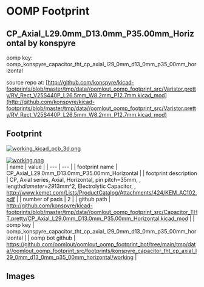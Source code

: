 # OOMP Footprint  
## CP_Axial_L29.0mm_D13.0mm_P35.00mm_Horizontal  by konspyre  
  
oomp key: oomp_konspyre_capacitor_tht_cp_axial_l29_0mm_d13_0mm_p35_00mm_horizontal  
  
source repo at: [http://github.com/konspyre/kicad-footprints/blob/master/tmp/data//oomlout_oomp_footprint_src/Varistor.pretty/RV_Rect_V25S440P_L26.5mm_W8.2mm_P12.7mm.kicad_mod](http://github.com/konspyre/kicad-footprints/blob/master/tmp/data//oomlout_oomp_footprint_src/Varistor.pretty/RV_Rect_V25S440P_L26.5mm_W8.2mm_P12.7mm.kicad_mod)  
## Footprint  
  
[![working_kicad_pcb_3d.png](working_kicad_pcb_3d_600.png)](working_kicad_pcb_3d.png)  
  
[![working.png](working_600.png)](working.png)  
| name | value | 
| --- | --- | 
| footprint name | CP_Axial_L29.0mm_D13.0mm_P35.00mm_Horizontal | 
| footprint description | CP, Axial series, Axial, Horizontal, pin pitch=35mm, , length*diameter=29*13mm^2, Electrolytic Capacitor, , http://www.kemet.com/Lists/ProductCatalog/Attachments/424/KEM_AC102.pdf | 
| number of pads | 2 | 
| github path | http://github.com/konspyre/kicad-footprints/blob/master/tmp/data//oomlout_oomp_footprint_src/Capacitor_THT.pretty/CP_Axial_L29.0mm_D13.0mm_P35.00mm_Horizontal.kicad_mod | 
| oomp key | oomp_konspyre_capacitor_tht_cp_axial_l29_0mm_d13_0mm_p35_00mm_horizontal | 
| oomp bot github | https://github.com/oomlout/oomlout_oomp_footprint_bot/tree/main/tmp/data//oomlout_oomp_footprint_src/footprints/konspyre_capacitor_tht_cp_axial_l29_0mm_d13_0mm_p35_00mm_horizontal/working | 
## Images  
